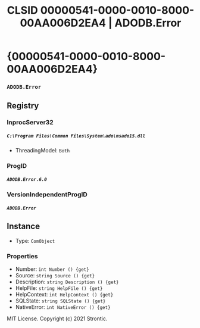 ﻿---
title: "CLSID 00000541-0000-0010-8000-00AA006D2EA4 | ADODB.Error"
excerpt: What is COM-Object CLSID 00000541-0000-0010-8000-00AA006D2EA4?
---

# {00000541-0000-0010-8000-00AA006D2EA4}

### `ADODB.Error`

## Registry


### InprocServer32

##### `C:\Program Files\Common Files\System\ado\msado15.dll`
* ThreadingModel: `Both`

### ProgID

##### `ADODB.Error.6.0`

### VersionIndependentProgID

##### `ADODB.Error`

## Instance

* Type: `ComObject`

### Properties

* Number: `int Number () {get} `
* Source: `string Source () {get} `
* Description: `string Description () {get} `
* HelpFile: `string HelpFile () {get} `
* HelpContext: `int HelpContext () {get} `
* SQLState: `string SQLState () {get} `
* NativeError: `int NativeError () {get} `

MIT License. Copyright (c) 2021 Strontic.


